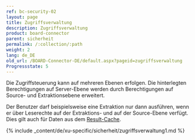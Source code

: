```yaml
---
ref: bc-security-02
layout: page
title: Zugriffsverwaltung
description: Zugriffsverwaltung
product: board-connector
parent: sicherheit
permalink: /:collection/:path
weight: 2
lang: de_DE
old_url: /BOARD-Connector-DE/default.aspx?pageid=zugriffsverwaltung
Progressstate: 5
---
```


Die Zugriffsteuerung kann auf mehreren Ebenen erfolgen. Die hinterlegten Berechtigungen auf Server-Ebene werden durch Berechtigungen auf Source- und Extraktionsebene erweitert.

Der Benutzer darf beispielsweise eine Extraktion nur dann ausführen, wenn er über Leserechte auf der Extraktions- und auf der Source-Ebene verfügt. 
Dies gilt auch für Daten aus dem [Result-Cache](./erste-schritte/allgemeine-einstellungen#misc-tab).

{% include _content/de/xu-specific/sicherheit/zugriffsverwaltung1.md %}